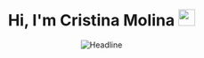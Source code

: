 <div align="center">
<h1> Hi, I'm Cristina Molina <img src = "https://raw.githubusercontent.com/MartinHeinz/MartinHeinz/master/wave.gif" width = 30px> </h1>
</div>
<div align=center>
        <img src="https://readme-typing-svg.herokuapp.com?color=%236FDA44&size=32&center=true&vCenter=true&width=600&height=50&lines=Computer+Science+Student;Problem+Solver;Interesting in:+Fullstack+Dev,+AI and +Cybersecurity" alt="Headline" />
</div>
